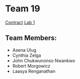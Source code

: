 # Team 19

[Contract](Contract/contract.md)
[Lab 1](Lab1/lab1.md)

## Team Members:
* Asena Ulug 
* Cynthia Zelga
* John Chukwunonso Nwankwo
* Robert Morgowicz 
* Laasya Renganathan



